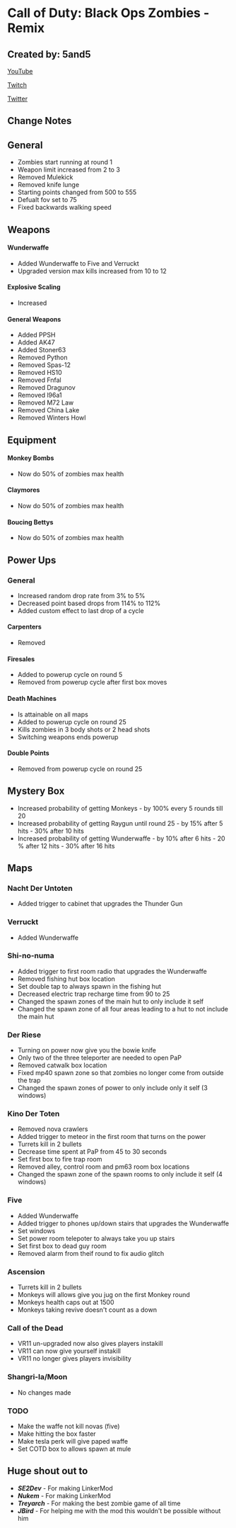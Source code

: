 # Call of Duty: Black Ops Zombies - Remix

## Created by: 5and5

[YouTube](https://www.youtube.com/user/Zomb0s4life)

[Twitch](https://twitch.tv/5and5)

[Twitter](https://twitter.com/5and55)

## Change Notes

## General
* Zombies start running at round 1
* Weapon limit increased from 2 to 3
* Removed Mulekick
* Removed knife lunge
* Starting points changed from 500 to 555
* Defualt fov set to 75
* Fixed backwards walking speed

## Weapons
#### Wunderwaffe
* Added Wunderwaffe to Five and Verruckt
* Upgraded version max kills increased from 10 to 12
#### Explosive Scaling
* Increased
#### General Weapons
* Added PPSH
* Added AK47
* Added Stoner63
* Removed Python
* Removed Spas-12
* Removed HS10
* Removed Fnfal
* Removed Dragunov
* Removed l96a1
* Removed M72 Law
* Removed China Lake
* Removed Winters Howl

## Equipment
#### Monkey Bombs
* Now do 50% of zombies max health
#### Claymores
* Now do 50% of zombies max health
#### Boucing Bettys
* Now do 50% of zombies max health

## Power Ups
### General
* Increased random drop rate from 3% to 5%
* Decreased point based drops from 114% to 112%
* Added custom effect to last drop of a cycle
#### Carpenters
* Removed
#### Firesales
* Added to powerup cycle on round 5
* Removed from powerup cycle after first box moves
#### Death Machines
* Is attainable on all maps
* Added to powerup cycle on round 25
* Kills zombies in 3 body shots or 2 head shots
* Switching weapons ends powerup
#### Double Points
* Removed from powerup cycle on round 25

## Mystery Box
* Increased probability of getting Monkeys - by 100% every 5 rounds till 20
* Increased probability of getting Raygun until round 25 - by 15% after 5 hits - 30% after 10 hits
* Increased probability of getting Wunderwaffe - by 10% after 6 hits - 20 % after 12 hits - 30% after 16 hits

## Maps
### Nacht Der Untoten
* Added trigger to cabinet that upgrades the Thunder Gun
### Verruckt
* Added Wunderwaffe
### Shi-no-numa
* Added trigger to first room radio that upgrades the Wunderwaffe
* Removed fishing hut box location
* Set double tap to always spawn in the fishing hut
* Decreased electric trap recharge time from 90 to 25
* Changed the spawn zones of the main hut to only include it self
* Changed the spawn zone of all four areas leading to a hut to not include the main hut
### Der Riese
* Turning on power now give you the bowie knife
* Only two of the three teleporter are needed to open PaP
* Removed catwalk box location
* Fixed mp40 spawn zone so that zombies no longer come from outside the trap
* Changed the spawn zones of power to only include only it self (3 windows)
### Kino Der Toten
* Removed nova crawlers
* Added trigger to meteor in the first room that turns on the power
* Turrets kill in 2 bullets
* Decrease time spent at PaP from 45 to 30 seconds
* Set first box to fire trap room
* Removed alley, control room and pm63 room box locations
* Changed the spawn zone of the spawn rooms to only include it self (4 windows)
### Five
* Added Wunderwaffe
* Added trigger to phones up/down stairs that upgrades the Wunderwaffe
* Set windows
* Set power room telepoter to always take you up stairs
* Set first box to dead guy room
* Removed alarm from theif round to fix audio glitch
### Ascension
* Turrets kill in 2 bullets
* Monkeys will allows give you jug on the first Monkey round
* Monkeys health caps out at 1500
* Monkeys taking revive doesn't count as a down
### Call of the Dead
* VR11 un-upgraded now also gives players instakill
* VR11 can now give yourself instakill
* VR11 no longer gives players invisibility
### Shangri-la/Moon
* No changes made

### TODO
* Make the waffe not kill novas (five)
* Make hitting the box faster
* Make tesla perk will give paped waffe
* Set COTD box to allows spawn at mule


## Huge shout out to
* **_SE2Dev_** - For making LinkerMod
* **_Nukem_** - For making LinkerMod
* **_Treyarch_** - For making the best zombie game of all time
* **_JBird_** - For helping me with the mod this wouldn't be possible without him


